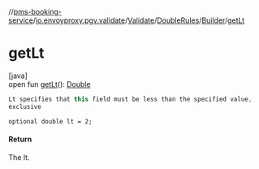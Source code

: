 //[pms-booking-service](../../../../../index.md)/[io.envoyproxy.pgv.validate](../../../index.md)/[Validate](../../index.md)/[DoubleRules](../index.md)/[Builder](index.md)/[getLt](get-lt.md)

# getLt

[java]\
open fun [getLt](get-lt.md)(): [Double](https://kotlinlang.org/api/core/kotlin-stdlib/kotlin/-double/index.html)

```kotlin
Lt specifies that this field must be less than the specified value,
exclusive

```
`optional double lt = 2;`

#### Return

The lt.